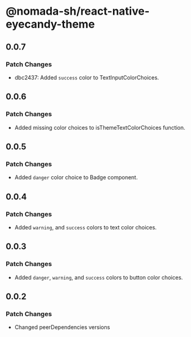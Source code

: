 # @nomada-sh/react-native-eyecandy-theme

## 0.0.7

### Patch Changes

- dbc2437: Added `success` color to TextInputColorChoices.

## 0.0.6

### Patch Changes

- Added missing color choices to isThemeTextColorChoices function.

## 0.0.5

### Patch Changes

- Added `danger` color choice to Badge component.

## 0.0.4

### Patch Changes

- Added `warning`, and `success` colors to text color choices.

## 0.0.3

### Patch Changes

- Added `danger`, `warning`, and `success` colors to button color choices.

## 0.0.2

### Patch Changes

- Changed peerDependencies versions
